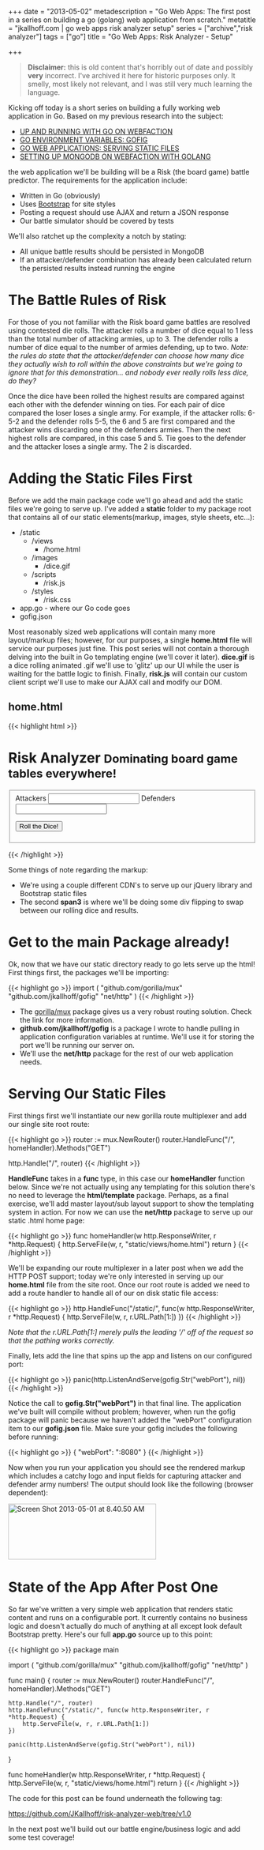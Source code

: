 +++
date = "2013-05-02"
metadescription = "Go Web Apps: The first post in a series on building a go (golang) web application from scratch."
metatitle = "jkallhoff.com | go web apps risk analyzer setup"
series = ["archive","risk analyzer"]
tags = ["go"]
title = "Go Web Apps: Risk Analyzer - Setup"

+++

> **Disclaimer:** this is old content that's horribly out of date and possibly **very** incorrect. I've archived it here for historic purposes only. It smelly, most likely not relevant, and I was still very much learning the language.

Kicking off today is a short series on building a fully working web application in Go. <!--more-->Based on my previous research into the subject:

*   [UP AND RUNNING WITH GO ON WEBFACTION][1]
*   [GO ENVIRONMENT VARIABLES: GOFIG][2]
*   [GO WEB APPLICATIONS: SERVING STATIC FILES][3]
*   [SETTING UP MONGODB ON WEBFACTION WITH GOLANG][4]

the web application we'll be building will be a Risk (the board game) battle predictor. The requirements for the application include:

*   Written in Go (obviously)
*   Uses [Bootstrap][5] for site styles
*   Posting a request should use AJAX and return a JSON response
*   Our battle simulator should be covered by tests 

We'll also ratchet up the complexity a notch by stating:

*   All unique battle results should be persisted in MongoDB 
*   If an attacker/defender combination has already been calculated return the persisted results instead running the engine

# The Battle Rules of Risk

For those of you not familiar with the Risk board game battles are resolved using contested die rolls. The attacker rolls a number of dice equal to 1 less than the total number of attacking armies, up to 3. The defender rolls a number of dice equal to the number of armies defending, up to two. *Note: the rules do state that the attacker/defender can choose how many dice they actually wish to roll within the above constraints but we're going to ignore that for this demonstration... and nobody ever really rolls less dice, do they?*

Once the dice have been rolled the highest results are compared against each other with the defender winning on ties. For each pair of dice compared the loser loses a single army. For example, if the attacker rolls: 6-5-2 and the defender rolls 5-5, the 6 and 5 are first compared and the attacker wins discarding one of the defenders armies. Then the next highest rolls are compared, in this case 5 and 5. Tie goes to the defender and the attacker loses a single army. The 2 is discarded.

# Adding the Static Files First

Before we add the main package code we'll go ahead and add the static files we're going to serve up. I've added a **static** folder to my package root that contains all of our static elements(markup, images, style sheets, etc...):

*   /static 
    *   /views 
        *   /home.html
    *   /images 
        *   /dice.gif
    *   /scripts 
        *   /risk.js
    *   /styles 
        *   /risk.css
*   app.go - where our Go code goes
*   gofig.json

Most reasonably sized web applications will contain many more layout/markup files; however, for our purposes, a single **home.html** file will service our purposes just fine. This post series will not contain a thorough delving into the built in Go templating engine (we'll cover it later). **dice.gif** is a dice rolling animated .gif we'll use to 'glitz' up our UI while the user is waiting for the battle logic to finish. Finally, **risk.js** will contain our custom client script we'll use to make our AJAX call and modify our DOM.

## home.html
{{< highlight html >}}
<!DOCTYPE html>
<html>
    <head>
        <title>Risk Dominator</title>
        <link href="http://netdna.bootstrapcdn.com/twitter-bootstrap/2.3.1/css/bootstrap-combined.min.css" rel="stylesheet" />
        <link href="../styles/risk.css" rel="stylesheet" />
    </head>
    <body>
        <div class="container">
            <div class="row">
                <div class="page-header">
                  <h1>Risk Analyzer <small>Dominating board game tables everywhere!</small></h1>
                </div>
            </div>
            <div class="row">
                <div class="span3">
                    <form>
                        <fieldset>
                            <label for="attackingArmies">Attackers</label>
                            <input type="text" id="attackingArmies" />
                            <label for="defendingArmies">Defenders</label>
                            <input type="text" id="defendingArmies" />
                            <p>
                                <input type="submit" class="btn btn-primary btn-large" value="Roll the Dice!" />
                            </p>
                        </fieldset>
                    </form>
                </div>
                <div class="span3 well" style="display:none">
                    <div id="loadingAnimation">
                        <img src="../images/dice.gif" alt="rolling dice" />
                    </div>
                    <div id="result">
                        <h2>Result: <span id="percentage">100%</span></h2>
                    </div>
                </div>
            </div>
        </div>
        <script src="http://code.jquery.com/jquery-1.9.1.min.js"></script>
        <script src="../scripts/risk.js"></script>
        <script src="http://netdna.bootstrapcdn.com/twitter-bootstrap/2.3.1/js/bootstrap.min.js"></script>
    </body>
</html>
{{< /highlight >}}

Some things of note regarding the markup:

*   We're using a couple different CDN's to serve up our jQuery library and Bootstrap static files 
*   The second **span3** is where we'll be doing some div flipping to swap between our rolling dice and results.

# Get to the main Package already!

Ok, now that we have our static directory ready to go lets serve up the html! First things first, the packages we'll be importing:

{{< highlight go >}}
import (
    "github.com/gorilla/mux"
    "github.com/jkallhoff/gofig"
    "net/http"
)
{{< /highlight >}}

*   The [gorilla/mux][6] package gives us a very robust routing solution. Check the link for more information. 
*   **github.com/jkallhoff/gofig** is a package I wrote to handle pulling in application configuration variables at runtime. We'll use it for storing the port we'll be running our server on.
*   We'll use the **net/http** package for the rest of our web application needs.

# Serving Our Static Files

First things first we'll instantiate our new gorilla route multiplexer and add our single site root route:

{{< highlight go >}}
router := mux.NewRouter()
router.HandleFunc("/", homeHandler).Methods("GET")

http.Handle("/", router)
{{< /highlight >}}

**HandleFunc** takes in a **func** type, in this case our **homeHandler** function below. Since we're not actually using any templating for this solution there's no need to leverage the **html/template** package. Perhaps, as a final exercise, we'll add master layout/sub layout support to show the templating system in action. For now we can use the **net/http** package to serve up our static .html home page:

{{< highlight go >}}
func homeHandler(w http.ResponseWriter, r *http.Request) {
    http.ServeFile(w, r, "static/views/home.html")
    return
}
{{< /highlight >}}

We'll be expanding our route multiplexer in a later post when we add the HTTP POST support; today we're only interested in serving up our **home.html** file from the site root. Once our root route is added we need to add a route handler to handle all of our on disk static file access:

{{< highlight go >}}
http.HandleFunc("/static/", func(w http.ResponseWriter, r *http.Request) {
    http.ServeFile(w, r, r.URL.Path[1:])
})
{{< /highlight >}}

*Note that the *r.URL.Path[1:]* merely pulls the leading '/' off of the request so that the pathing works correctly.*

Finally, lets add the line that spins up the app and listens on our configured port:

{{< highlight go >}}
panic(http.ListenAndServe(gofig.Str("webPort"), nil))
{{< /highlight >}}

Notice the call to **gofig.Str("webPort")** in that final line. The application we've built will compile without problem; however, when run the gofig package will panic because we haven't added the "webPort" configuration item to our **gofig.json** file. Make sure your gofig includes the following before running:

{{< highlight go >}}
{
    "webPort": ":8080"
}
{{< /highlight >}}

Now when you run your application you should see the rendered markup which includes a catchy logo and input fields for capturing attacker and defender army numbers! The output should look like the following (browser dependent):

[<img src="http://jessekallhoff.com/wp-content/uploads/2013/05/Screen-Shot-2013-05-01-at-8.40.50-AM-300x113.png" alt="Screen Shot 2013-05-01 at 8.40.50 AM" width="300" height="113" class="alignnone size-medium wp-image-156" />][7]

# State of the App After Post One

So far we've written a very simple web application that renders static content and runs on a configurable port. It currently contains no business logic and doesn't actually do much of anything at all except look default Bootstrap pretty. Here's our full **app.go** source up to this point:

{{< highlight go >}}
package main

import (
    "github.com/gorilla/mux"
    "github.com/jkallhoff/gofig"
    "net/http"
)

func main() {
    router := mux.NewRouter()
    router.HandleFunc("/", homeHandler).Methods("GET")

    http.Handle("/", router)
    http.HandleFunc("/static/", func(w http.ResponseWriter, r *http.Request) {
        http.ServeFile(w, r, r.URL.Path[1:])
    })

    panic(http.ListenAndServe(gofig.Str("webPort"), nil))
}

func homeHandler(w http.ResponseWriter, r *http.Request) {
    http.ServeFile(w, r, "static/views/home.html")
    return
}
{{< /highlight >}}

The code for this post can be found underneath the following tag:

<https://github.com/JKallhoff/risk-analyzer-web/tree/v1.0>

In the next post we'll build out our battle engine/business logic and add some test coverage!

 [1]: /2013/04/04/up-and-running-with-go-on-webfaction/
 [2]: /2013/04/22/go-environment-variables-gofig/
 [3]: /2013/04/14/go-web-apps-serving-static-files/
 [4]: /2013/04/10/setting-up-mongodb-on-webfaction-with-go/
 [5]: http://twitter.github.io/bootstrap/
 [6]: http://www.gorillatoolkit.org/pkg/mux
 [7]: http://jessekallhoff.com/wp-content/uploads/2013/05/Screen-Shot-2013-05-01-at-8.40.50-AM.png
